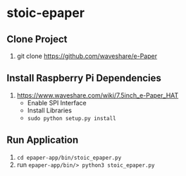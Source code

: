 # stoic-epaper

## Clone Project
1. git clone https://github.com/waveshare/e-Paper

## Install Raspberry Pi Dependencies
1. https://www.waveshare.com/wiki/7.5inch_e-Paper_HAT
    * Enable SPI Interface
    * Install Libraries
    * `sudo python setup.py install`



## Run Application
1. `cd epaper-app/bin/stoic_epaper.py`
2. run `epaper-app/bin/> python3 stoic_epaper.py`
